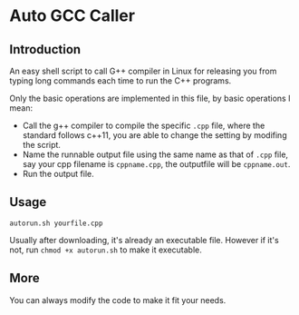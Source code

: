 # Auto GCC Caller

## Introduction
An easy shell script to call G++ compiler in Linux for releasing you from typing long commands each time to run the C++ programs.

 Only the basic operations are implemented in this file, by basic operations I mean:
- Call the g++ compiler to compile the specific `.cpp` file, where the standard follows c++11, you are able to change the setting by modifing the script.
- Name the runnable output file using the same name as that of `.cpp` file, say your cpp filename is `cppname.cpp`, the outputfile will be `cppname.out`.
- Run the output file.

## Usage
```shell
autorun.sh yourfile.cpp
```
Usually after downloading, it's already an executable file. 
However if it's not, run `chmod +x autorun.sh` to make it executable.

## More
You can always modify the code to make it fit your needs.

